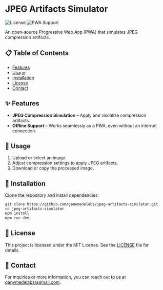 # JPEG Artifacts Simulator

![License](https://custom-icon-badges.demolab.com/github/license/ganemedelabs/jpeg-artifacts-simulator?logo=law)
![PWA Support](https://img.shields.io/badge/PWA-support-4FC08D?logo=pwa&logoColor=white)

An open-source Progressive Web App (PWA) that simulates JPEG compression artifacts.

## 📋 Table of Contents

- [Features](#-features)
- [Usage](#-usage)
- [Installation](#-installation)
- [License](#-license)
- [Contact](#-contact)

## ✨ Features

- **JPEG Compression Simulation** – Apply and visualize compression artifacts.
- **Offline Support** – Works seamlessly as a PWA, even without an internet connection.

## 🚀 Usage

1. Upload or select an image.
2. Adjust compression settings to apply JPEG artifacts.
3. Download or copy the processed image.

## 🔧 Installation

Clone the repository and install dependencies:

```sh
git clone https://github.com/ganemedelabs/jpeg-artifacts-simulator.git
cd jpeg-artifacts-simulator
npm install
npm run dev
```

## 📜 License

This project is licensed under the MIT License. See the [LICENSE](LICENSE) file for details.

## 📧 Contact

For inquiries or more information, you can reach out to us at [ganymedelabs@gmail.com](mailto:ganemedelabs@gmail.com).
